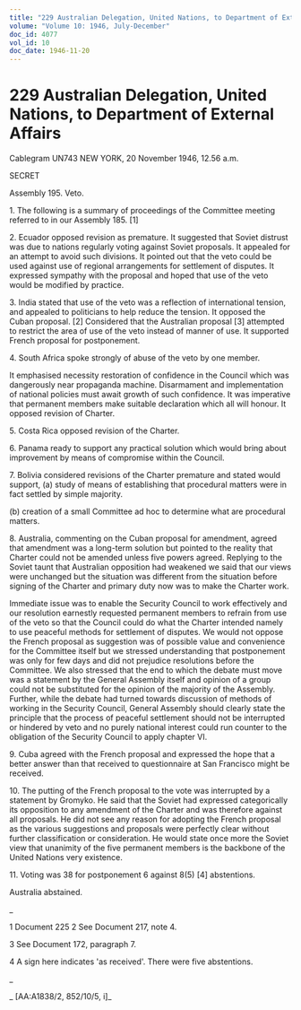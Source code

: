 ```yaml
---
title: "229 Australian Delegation, United Nations, to Department of External Affairs"
volume: "Volume 10: 1946, July-December"
doc_id: 4077
vol_id: 10
doc_date: 1946-11-20
---
```


# 229 Australian Delegation, United Nations, to Department of External Affairs

Cablegram UN743 NEW YORK, 20 November 1946, 12.56 a.m.

SECRET

Assembly 195. Veto.

1\. The following is a summary of proceedings of the Committee meeting referred to in our Assembly 185. [1]

2\. Ecuador opposed revision as premature. It suggested that Soviet distrust was due to nations regularly voting against Soviet proposals. It appealed for an attempt to avoid such divisions. It pointed out that the veto could be used against use of regional arrangements for settlement of disputes. It expressed sympathy with the proposal and hoped that use of the veto would be modified by practice.

3\. India stated that use of the veto was a reflection of international tension, and appealed to politicians to help reduce the tension. It opposed the Cuban proposal. [2] Considered that the Australian proposal [3] attempted to restrict the area of use of the veto instead of manner of use. It supported French proposal for postponement.

4\. South Africa spoke strongly of abuse of the veto by one member.

It emphasised necessity restoration of confidence in the Council which was dangerously near propaganda machine. Disarmament and implementation of national policies must await growth of such confidence. It was imperative that permanent members make suitable declaration which all will honour. It opposed revision of Charter.

5\. Costa Rica opposed revision of the Charter.

6\. Panama ready to support any practical solution which would bring about improvement by means of compromise within the Council.

7\. Bolivia considered revisions of the Charter premature and stated would support, (a) study of means of establishing that procedural matters were in fact settled by simple majority.

(b) creation of a small Committee ad hoc to determine what are procedural matters.

8\. Australia, commenting on the Cuban proposal for amendment, agreed that amendment was a long-term solution but pointed to the reality that Charter could not be amended unless five powers agreed. Replying to the Soviet taunt that Australian opposition had weakened we said that our views were unchanged but the situation was different from the situation before signing of the Charter and primary duty now was to make the Charter work.

Immediate issue was to enable the Security Council to work effectively and our resolution earnestly requested permanent members to refrain from use of the veto so that the Council could do what the Charter intended namely to use peaceful methods for settlement of disputes. We would not oppose the French proposal as suggestion was of possible value and convenience for the Committee itself but we stressed understanding that postponement was only for few days and did not prejudice resolutions before the Committee. We also stressed that the end to which the debate must move was a statement by the General Assembly itself and opinion of a group could not be substituted for the opinion of the majority of the Assembly. Further, while the debate had turned towards discussion of methods of working in the Security Council, General Assembly should clearly state the principle that the process of peaceful settlement should not be interrupted or hindered by veto and no purely national interest could run counter to the obligation of the Security Council to apply chapter VI.

9\. Cuba agreed with the French proposal and expressed the hope that a better answer than that received to questionnaire at San Francisco might be received.

10\. The putting of the French proposal to the vote was interrupted by a statement by Gromyko. He said that the Soviet had expressed categorically its opposition to any amendment of the Charter and was therefore against all proposals. He did not see any reason for adopting the French proposal as the various suggestions and proposals were perfectly clear without further classification or consideration. He would state once more the Soviet view that unanimity of the five permanent members is the backbone of the United Nations very existence.

11\. Voting was 38 for postponement 6 against 8(5) [4] abstentions.

Australia abstained.

_

1 Document 225 2 See Document 217, note 4.

3 See Document 172, paragraph 7.

4 A sign here indicates 'as received'. There were five abstentions.

_

_ [AA:A1838/2, 852/10/5, i]_
